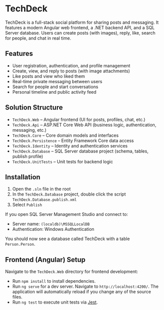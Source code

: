 # TechDeck

TechDeck is a full-stack social platform for sharing posts and messaging. It features a modern Angular web frontend, a .NET backend API, and a SQL Server database. Users can create posts (with images), reply, like, search for people, and chat in real time.

## Features
- User registration, authentication, and profile management
- Create, view, and reply to posts (with image attachments)
- Like posts and view who liked them
- Real-time private messaging between users
- Search for people and start conversations
- Personal timeline and public activity feed

## Solution Structure
- `TechDeck.Web` – Angular frontend (UI for posts, profiles, chat, etc.)
- `TechDeck.Api` – ASP.NET Core Web API (business logic, authentication, messaging, etc.)
- `TechDeck.Core` – Core domain models and interfaces
- `TechDeck.Persistence` – Entity Framework Core data access
- `TechDeck.Identity` – Identity and authentication services
- `TechDeck.Database` – SQL Server database project (schema, tables, publish profile)
- `TechDeck.UnitTests` – Unit tests for backend logic

## Installation

1. Open the `.sln` file in the root
2. In the `TechDeck.Database` project, double click the script `TechDeck.Database.publish.xml`
3. Select `Publish`

If you open SQL Server Management Studio and connect to:
- Server name: `(localdb)\MSSQLLocalDB`
- Authentication: Windows Authentication

You should now see a database called TechDeck with a table `Person.Person`.

## Frontend (Angular) Setup

Navigate to the `TechDeck.Web` directory for frontend development:

- Run `npm install` to install dependencies.
- Run `ng serve` for a dev server. Navigate to `http://localhost:4200/`. The application will automatically reload if you change any of the source files.
- Run `ng test` to execute unit tests via [Jest](https://jestjs.io/).
